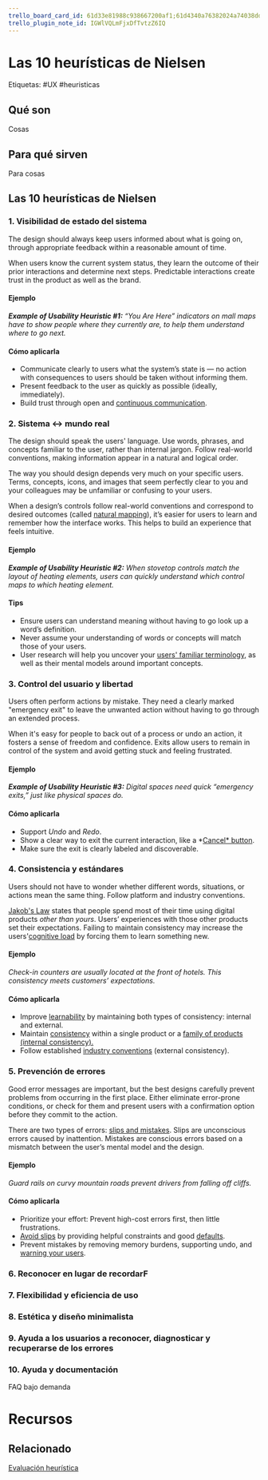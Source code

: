 ```yaml
---
trello_board_card_id: 61d33e81988c938667200af1;61d4340a76382024a74038dd
trello_plugin_note_id: IGWlVQLmFjxDfTvtzZ6IQ
---
```

# Las 10 heurísticas de Nielsen
Etiquetas: #UX #heuristicas

## Qué son
Cosas

## Para qué sirven
Para cosas

## Las 10 heurísticas de Nielsen
### 1. Visibilidad de estado del sistema
The design should always keep users informed about what is going on, through appropriate feedback within a reasonable amount of time.

When users know the current system status, they learn the outcome of their prior interactions and determine next steps. Predictable interactions create trust in the product as well as the brand.

#### Ejemplo
_**Example of Usability Heuristic #1:** “You Are Here” indicators on mall maps have to show people where they currently are, to help them understand where to go next._

#### Cómo aplicarla
- Communicate clearly to users what the system’s state is — no action with consequences to users should be taken without informing them.
- Present feedback to the user as quickly as possible (ideally, immediately).
- Build trust through open and [continuous communication](https://www.nngroup.com/articles/microinteractions/).


### 2. Sistema <-> mundo real
The design should speak the users' language. Use words, phrases, and concepts familiar to the user, rather than internal jargon. Follow real-world conventions, making information appear in a natural and logical order.

The way you should design depends very much on your specific users. Terms, concepts, icons, and images that seem perfectly clear to you and your colleagues may be unfamiliar or confusing to your users.

When a design’s controls follow real-world conventions and correspond to desired outcomes (called [natural mapping](https://www.nngroup.com/articles/natural-mappings/)), it’s easier for users to learn and remember how the interface works. This helps to build an experience that feels intuitive.

#### Ejemplo
_**Example of Usability Heuristic #2:** When stovetop controls match the layout of heating elements, users can quickly understand which control maps to which heating element._

#### Tips
- Ensure users can understand meaning without having to go look up a word’s definition.
- Never assume your understanding of words or concepts will match those of your users.
- User research will help you uncover your [users' familiar terminology,](https://www.nngroup.com/articles/user-centric-language/) as well as their mental models around important concepts.


### 3. Control del usuario y libertad
Users often perform actions by mistake. They need a clearly marked "emergency exit" to leave the unwanted action without having to go through an extended process.

When it's easy for people to back out of a process or undo an action, it fosters a sense of freedom and confidence. Exits allow users to remain in control of the system and avoid getting stuck and feeling frustrated.

#### Ejemplo
_**Example of Usability Heuristic #3:** Digital spaces need quick “emergency exits,” just like physical spaces do._

#### Cómo aplicarla
-   Support _Undo_ and _Redo_.
-   Show a clear way to exit the current interaction, like a *[Cancel* button](https://www.nngroup.com/articles/reset-and-cancel-buttons/).
-   Make sure the exit is clearly labeled and discoverable.


### 4. Consistencia y estándares
Users should not have to wonder whether different words, situations, or actions mean the same thing. Follow platform and industry conventions.

[Jakob's Law](https://www.nngroup.com/videos/jakobs-law-internet-ux/) states that people spend most of their time using digital products _other than yours_. Users’ experiences with those other products set their expectations. Failing to maintain consistency may increase the users'[cognitive load](https://www.nngroup.com/articles/minimize-cognitive-load/) by forcing them to learn something new.

#### Ejemplo
_Check-in counters are usually located at the front of hotels. This consistency meets customers’ expectations._

#### Cómo aplicarla
-   Improve [learnability](https://www.nngroup.com/videos/learnability-efficiency-ui-design/) by maintaining both types of consistency: internal and external.
-   Maintain [consistency](https://www.nngroup.com/articles/omnichannel-consistency/) within a single product or a [family of products (internal consistency).](https://www.nngroup.com/videos/design-systems/)
-   Follow established [industry conventions](https://www.nngroup.com/articles/do-interface-standards-stifle-design-creativity/) (external consistency).


### 5. Prevención de errores
Good error messages are important, but the best designs carefully prevent problems from occurring in the first place. Either eliminate error-prone conditions, or check for them and present users with a confirmation option before they commit to the action.

There are two types of errors: [slips and mistakes](https://www.nngroup.com/videos/slips-vs-mistakes/). Slips are unconscious errors caused by inattention. Mistakes are conscious errors based on a mismatch between the user’s mental model and the design.

#### Ejemplo
_Guard rails on curvy mountain roads prevent drivers from falling off cliffs._

#### Cómo aplicarla
-   Prioritize your effort: Prevent high-cost errors first, then little frustrations.
-   [Avoid slips](https://www.nngroup.com/articles/slips/) by providing helpful constraints and good [defaults](https://www.nngroup.com/articles/the-power-of-defaults/).
-   Prevent mistakes by removing memory burdens, supporting undo, and [warning your users](https://www.nngroup.com/articles/confirmation-dialog/).


### 6. Reconocer en lugar de recordarF

### 7. Flexibilidad y eficiencia de uso

### 8. Estética y diseño minimalista

### 9. Ayuda a los usuarios a reconocer, diagnosticar y recuperarse de los errores

### 10. Ayuda y documentación

FAQ bajo demanda

# Recursos
## Relacionado
[Evaluación heurística](../diseo-de-experiencia/heursticas/evaluacin-heurstica.md)